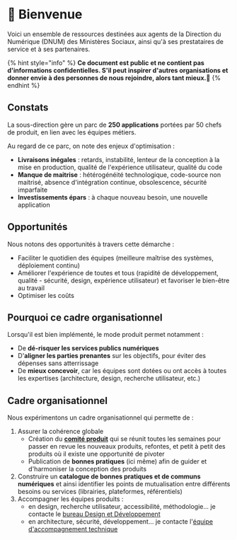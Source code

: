 # 👋 Bienvenue

Voici un ensemble de ressources destinées aux agents de la Direction du Numérique (DNUM) des Ministères Sociaux, ainsi qu'à ses prestataires de service et à ses partenaires.

{% hint style="info" %}
**Ce document est public et ne contient pas d'informations confidentielles. S'il peut inspirer d'autres organisations et donner envie à des personnes de nous rejoindre, alors tant mieux.💛**
{% endhint %}

## Constats

La sous-direction gère un parc de **250 applications** portées par 50 chefs de produit, en lien avec les équipes métiers.

Au regard de ce parc, on note des enjeux d'optimisation :

* **Livraisons inégales** : retards, instabilité, lenteur de la conception à la mise en production, qualité de l'expérience utilisateur, qualité du code
* **Manque de maitrise** : hétérogénéité technologique, code-source non maitrisé, absence d'intégration continue, obsolescence, sécurité imparfaite
* **Investissements épars** : à chaque nouveau besoin, une nouvelle application

## Opportunités

Nous notons des opportunités à travers cette démarche :

* Faciliter le quotidien des équipes (meilleure maîtrise des systèmes, déploiement continu)
* Améliorer l'expérience de toutes et tous (rapidité de développement, qualité - sécurité, design, expérience utilisateur) et favoriser le bien-être au travail
* Optimiser les coûts

## Pourquoi ce cadre organisationnel

Lorsqu'il est bien implémenté, le mode produit permet notamment :

* De **dé-risquer les services publics numériques**
* D'**aligner les parties prenantes** sur les objectifs, pour éviter des dépenses sans atterrissage
* De **mieux concevoir**, car les équipes sont dotées ou ont accès à toutes les expertises (architecture, design, recherche utilisateur, etc.)

## Cadre organisationnel

Nous expérimentons un cadre organisationnel qui permette de :

1. Assurer la cohérence globale
   * Création du [**comité produit**](readme/cadre-organisationnel.md) qui se réunit toutes les semaines pour passer en revue les nouveaux produits, refontes, et petit à petit des produits où il existe une opportunité de pivoter
   * Publication de **bonnes pratiques** (ici même) afin de guider et d'harmoniser la conception des produits
2. Construire un **catalogue de bonnes pratiques et de communs numériques** et ainsi identifier les points de mutualisation entre différents besoins ou services (librairies, plateformes, référentiels)
3. Accompagner les équipes produits :
   * en design, recherche utilisateur, accessibilité, méthodologie... je contacte le [bureau Design et Développement](https://msociauxfr.sharepoint.com/teams/BureauDesignDev)
   * en architecture, sécurité, développement... je contacte l'[équipe d'accompagnement technique](mailto:dnum-sdpsn.accotech@sg.social.gouv.fr)

